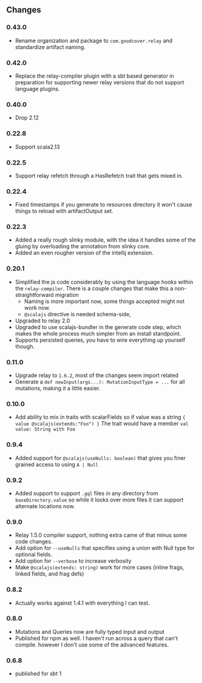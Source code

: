 ## Changes

### 0.43.0

- Rename organization and package to `com.goodcover.relay` and standardize artifact naming.

### 0.42.0

- Replace the relay-compiler plugin with a sbt based generator in preparation for supporting newer relay versions that
  do not support language plugins.

### 0.40.0

- Drop 2.12

### 0.22.8

- Support scala2.13

### 0.22.5

- Support relay refetch through a HasRefetch trait that gets mixed in.

### 0.22.4

- Fixed timestamps if you generate to resources directory it won't cause things to reload with
  artifactOutput set.

### 0.22.3

- Added a really rough slinky module, with the idea it handles some of the gluing by overloading the annotation
  from slinky core.
- Added an even rougher version of the intellij extension.

### 0.20.1

- Simplified the js code considerably by using the language hooks within the `relay-compiler`.
  There is a couple changes that make this a non-straightforward migration
    - Naming is more important now, some things accepted might not work now.
    - `@scalajs` directive is needed schema-side,
- Upgraded to relay 2.0
- Upgraded to use scalajs-bundler in the generate code step, which makes the whole process much simpler from
  an install standpoint.
- Supports persisted queries, you have to wire everything up yourself though.

### 0.11.0

- Upgrade relay to `1.6.2`, most of the changes seem import related
- Generate a `def newInput(args...): MutationInputType = ...` for all
  mutations, making it a little easier.

### 0.10.0

- Add ability to mix in traits with scalarFields so if value was
  a string `{ value @scalajs(extends:"Foo") }`
  The trait would have a member `val value: String with Foo`

### 0.9.4

- Added support for `@scalajs(useNulls: boolean)` that gives you finer grained access to
  using `A | Null`

### 0.9.2

- Added support to support `.gql` files in any directory from `baseDirectory.value` so while
  it looks over more files it can support alternate locations now.

### 0.9.0

- Relay 1.5.0 compiler support, nothing extra came of that minus some code changes.
- Add option for `--useNulls` that specifies using a union with Null type for optional fields.
- Add option for `--verbose` to increase verbosity
- Make `@scalajs(extends: string)` work for more cases (inline frags, linked fields, and frag defs)

### 0.8.2

- Actually works against 1.4.1 with everything I can test.

### 0.8.0

- Mutations and Queries now are fully typed input and output
- Published for npm as well. I haven't run across a query that can't compile.
  however I don't use some of the advanced features.

### 0.6.8

- published for sbt 1
